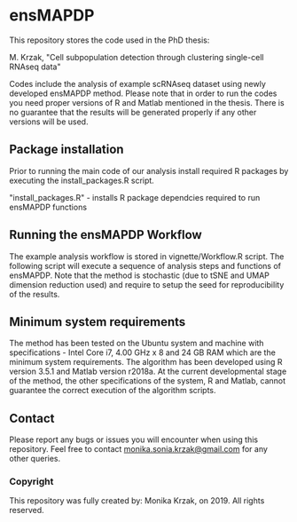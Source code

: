 # ensMAPDP 
This repository stores the code used in the PhD thesis:

M. Krzak, "Cell subpopulation detection through clustering single-cell RNAseq data"

Codes include the analysis of example scRNAseq dataset using newly developed ensMAPDP method. 
Please note that in order to run the codes you need proper versions of R and Matlab mentioned in the thesis.
There is no guarantee that the results will be generated properly if any other versions will be used.  

## Package installation
Prior to running the main code of our analysis install required R packages by executing the install_packages.R script.

"install_packages.R" - installs R package dependcies required to run ensMAPDP functions

## Running the ensMAPDP Workflow 
The example analysis workflow is stored in vignette/Workflow.R script. The following script will execute a sequence of analysis steps and functions of ensMAPDP.
Note that the method is stochastic (due to tSNE and UMAP dimension reduction used) and require to setup the seed for reproducibility of the results.

## Minimum system requirements
The method has been tested on the Ubuntu system and machine with specifications - Intel Core i7, 4.00 GHz x 8 and 24 GB RAM which are the minimum system requirements. The algorithm has been developed using R version 3.5.1 and Matlab version r2018a. At the current developmental stage of the method, the other specifications of the system, R and Matlab, cannot guarantee the correct execution of the algorithm scripts.

## Contact

Please report any bugs or issues you will encounter when using this repository. Feel free to contact monika.sonia.krzak@gmail.com for any other queries. 

### Copyright
This repository was fully created by: Monika Krzak, on 2019. All rights reserved.
